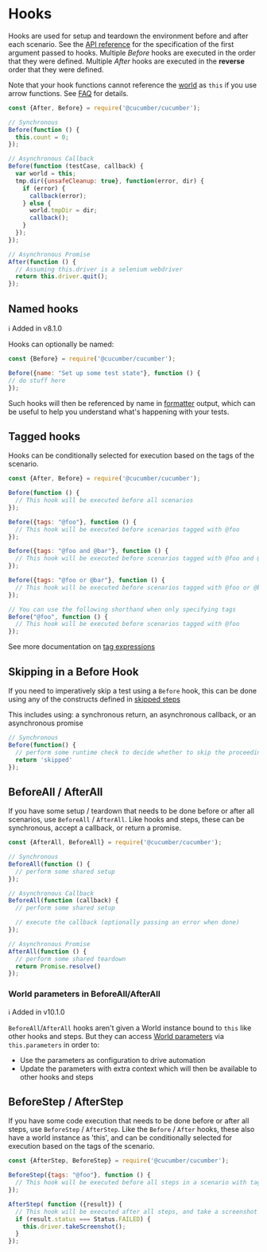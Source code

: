 # Hooks

Hooks are used for setup and teardown the environment before and after each scenario. See the [API reference](./api_reference.md) for the specification of the first argument passed to hooks. Multiple *Before* hooks are executed in the order that they were defined. Multiple *After* hooks are executed in the **reverse** order that they were defined.

Note that your hook functions cannot reference the [world](./world.md) as `this` if you use
arrow functions. See [FAQ](../faq.md) for details.

```javascript
const {After, Before} = require('@cucumber/cucumber');

// Synchronous
Before(function () {
  this.count = 0;
});

// Asynchronous Callback
Before(function (testCase, callback) {
  var world = this;
  tmp.dir({unsafeCleanup: true}, function(error, dir) {
    if (error) {
      callback(error);
    } else {
      world.tmpDir = dir;
      callback();
    }
  });
});

// Asynchronous Promise
After(function () {
  // Assuming this.driver is a selenium webdriver
  return this.driver.quit();
});
```

## Named hooks

ℹ️ Added in v8.1.0

Hooks can optionally be named:

```javascript
const {Before} = require('@cucumber/cucumber');

Before({name: "Set up some test state"}, function () {
// do stuff here
});
```

Such hooks will then be referenced by name in [formatter](../formatters.md) output, which can be useful to help you understand what's happening with your tests.

## Tagged hooks

Hooks can be conditionally selected for execution based on the tags of the scenario.

```javascript
const {After, Before} = require('@cucumber/cucumber');

Before(function () {
  // This hook will be executed before all scenarios
});

Before({tags: "@foo"}, function () {
  // This hook will be executed before scenarios tagged with @foo
});

Before({tags: "@foo and @bar"}, function () {
  // This hook will be executed before scenarios tagged with @foo and @bar
});

Before({tags: "@foo or @bar"}, function () {
  // This hook will be executed before scenarios tagged with @foo or @bar
});

// You can use the following shorthand when only specifying tags
Before("@foo", function () {
  // This hook will be executed before scenarios tagged with @foo
});
```

See more documentation on [tag expressions](https://docs.cucumber.io/cucumber/api/#tag-expressions)

## Skipping in a Before Hook

If you need to imperatively skip a test using a `Before` hook, this can be done using any of the constructs defined in [skipped steps](./step_definitions.md)

This includes using: a synchronous return, an asynchronous callback, or an asynchronous promise

```javascript
// Synchronous
Before(function() {
  // perform some runtime check to decide whether to skip the proceeding scenario
  return 'skipped'
});
```

## BeforeAll / AfterAll

If you have some setup / teardown that needs to be done before or after all scenarios, use `BeforeAll` / `AfterAll`. Like hooks and steps, these can be synchronous, accept a callback, or return a promise.

```javascript
const {AfterAll, BeforeAll} = require('@cucumber/cucumber');

// Synchronous
BeforeAll(function () {
  // perform some shared setup
});

// Asynchronous Callback
BeforeAll(function (callback) {
  // perform some shared setup

  // execute the callback (optionally passing an error when done)
});

// Asynchronous Promise
AfterAll(function () {
  // perform some shared teardown
  return Promise.resolve()
});
```

### World parameters in BeforeAll/AfterAll

ℹ️ Added in v10.1.0

`BeforeAll`/`AfterAll` hooks aren't given a World instance bound to `this` like other hooks and steps. But they can access [World parameters](./world.md#world-parameters) via `this.parameters` in order to:

- Use the parameters as configuration to drive automation
- Update the parameters with extra context which will then be available to other hooks and steps

## BeforeStep / AfterStep

If you have some code execution that needs to be done before or after all steps, use `BeforeStep` / `AfterStep`. Like the `Before` / `After` hooks, these also have a world instance as 'this', and can be conditionally selected for execution based on the tags of the scenario.

```javascript
const {AfterStep, BeforeStep} = require('@cucumber/cucumber');

BeforeStep({tags: "@foo"}, function () {
  // This hook will be executed before all steps in a scenario with tag @foo
});

AfterStep( function ({result}) {
  // This hook will be executed after all steps, and take a screenshot on step failure
  if (result.status === Status.FAILED) {
    this.driver.takeScreenshot();
  }
});
```
